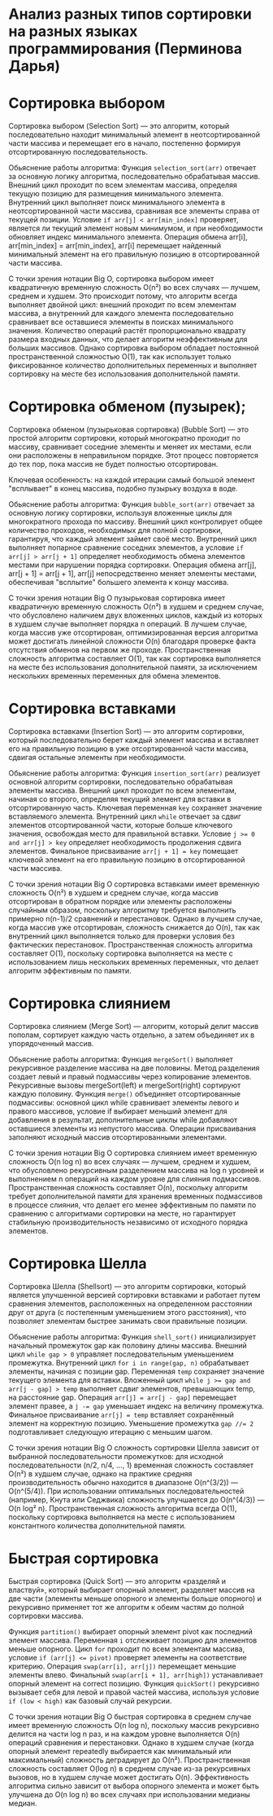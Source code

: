 # Анализ разных типов сортировки на разных языках программирования (Перминова Дарья)
# Сортировка выбором 
Сортировка выбором (Selection Sort) — это алгоритм, который последовательно находит минимальный элемент в неотсортированной части массива и перемещает его в начало, постепенно формируя отсортированную последовательность.

Обьяснение работы алгоритма:
Функция `selection_sort(arr)` отвечает за основную логику алгоритма, последовательно обрабатывая массив. Внешний цикл проходит по всем элементам массива, определяя текущую позицию для размещения минимального элемента. Внутренний цикл выполняет поиск минимального элемента в неотсортированной части массива, сравнивая все элементы справа от текущей позиции. Условие `if arr[j] < arr[min_index]` проверяет, является ли текущий элемент новым минимумом, и при необходимости обновляет индекс минимального элемента. Операция обмена arr[i], arr[min_index] = arr[min_index], arr[i] перемещает найденный минимальный элемент на его правильную позицию в отсортированной части массива.

С точки зрения нотации Big O, сортировка выбором имеет квадратичную временную сложность O(n²) во всех случаях — лучшем, среднем и худшем. Это происходит потому, что алгоритм всегда выполняет двойной цикл: внешний проходит по всем элементам массива, а внутренний для каждого элемента последовательно сравнивает все оставшиеся элементы в поисках минимального значения. Количество операций растёт пропорционально квадрату размера входных данных, что делает алгоритм неэффективным для больших массивов. Однако сортировка выбором обладает постоянной пространственной сложностью O(1), так как использует только фиксированное количество дополнительных переменных и выполняет сортировку на месте без использования дополнительной памяти.

# Сортировка обменом (пузырек);
Сортировка обменом (пузырьковая сортировка) (Bubble Sort) — это простой алгоритм сортировки, который многократно проходит по массиву, сравнивает соседние элементы и меняет их местами, если они расположены в неправильном порядке. Этот процесс повторяется до тех пор, пока массив не будет полностью отсортирован.

Ключевая особенность: на каждой итерации самый большой элемент "всплывает" в конец массива, подобно пузырьку воздуха в воде.

Обьяснение работы алгоритма:
Функция `bubble_sort(arr)` отвечает за основную логику сортировки, используя вложенные циклы для многократного прохода по массиву. Внешний цикл контролирует общее количество проходов, необходимых для полной сортировки, гарантируя, что каждый элемент займет своё место. Внутренний цикл выполняет попарное сравнение соседних элементов, а условие `if arr[j] > arr[j + 1]` определяет необходимость обмена элементов местами при нарушении порядка сортировки. Операция обмена arr[j], arr[j + 1] = arr[j + 1], arr[j] непосредственно меняет элементы местами, обеспечивая "всплытие" большего элемента к концу массива.

С точки зрения нотации Big O пузырьковая сортировка имеет квадратичную временную сложность O(n²) в худшем и среднем случае, что обусловлено наличием двух вложенных циклов, каждый из которых в худшем случае выполняет порядка n операций. В лучшем случае, когда массив уже отсортирован, оптимизированная версия алгоритма может достигать линейной сложности O(n) благодаря проверке факта отсутствия обменов на первом же проходе. Пространственная сложность алгоритма составляет O(1), так как сортировка выполняется на месте без использования дополнительной памяти, за исключением нескольких временных переменных для обмена элементов.

# Сортировка вставками
Сортировка вставками (Insertion Sort) — это алгоритм сортировки, который последовательно берет каждый элемент массива и вставляет его на правильную позицию в уже отсортированной части массива, сдвигая остальные элементы при необходимости.

Обьяснение работы алгоритма:
Функция `insertion_sort(arr)` реализует основной алгоритм сортировки, последовательно обрабатывая элементы массива. Внешний цикл проходит по всем элементам, начиная со второго, определяя текущий элемент для вставки в отсортированную часть. Ключевая переменная `key` сохраняет значение вставляемого элемента. Внутренний цикл `while` отвечает за сдвиг элементов отсортированной части, которые больше ключевого значения, освобождая место для правильной вставки. Условие `j >= 0 and arr[j] > key` определяет необходимость продолжения сдвига элементов. Финальное присваивание `arr[j + 1] = key` помещает ключевой элемент на его правильную позицию в отсортированной части массива.

С точки зрения нотации Big O сортировка вставками имеет временную сложность O(n²) в худшем и среднем случае, когда массив отсортирован в обратном порядке или элементы расположены случайным образом, поскольку алгоритму требуется выполнить примерно n(n-1)/2 сравнений и перестановок. Однако в лучшем случае, когда массив уже отсортирован, сложность снижается до O(n), так как внутренний цикл выполняется только для проверки условия без фактических перестановок. Пространственная сложность алгоритма составляет O(1), поскольку сортировка выполняется на месте с использованием лишь нескольких временных переменных, что делает алгоритм эффективным по памяти.

# Сортировка слиянием
Сортировка слиянием (Merge Sort) — алгоритм, который делит массив пополам, сортирует каждую часть отдельно, а затем объединяет их в упорядоченный массив.

Обьяснение работы алгоритма:
Функция `mergeSort()` выполняет рекурсивное разделение массива на две половины. Метод разделения создает левый и правый подмассивы через копирование элементов. Рекурсивные вызовы mergeSort(left) и mergeSort(right) сортируют каждую половину. Функция `merge()` объединяет отсортированные подмассивы: основной цикл while сравнивает элементы левого и правого массивов, условие if выбирает меньший элемент для добавления в результат, дополнительные циклы while добавляют оставшиеся элементы из непустого массива. Операции присваивания заполняют исходный массив отсортированными элементами.

С точки зрения нотации Big O сортировка слиянием имеет временную сложность O(n log n) во всех случаях — лучшем, среднем и худшем, что обусловлено рекурсивным разделением массива на log n уровней и выполнением n операций на каждом уровне для слияния подмассивов. Пространственная сложность составляет O(n), поскольку алгоритм требует дополнительной памяти для хранения временных подмассивов в процессе слияния, что делает его менее эффективным по памяти по сравнению с алгоритмами сортировки на месте, но гарантирует стабильную производительность независимо от исходного порядка элементов.

# Сортировка Шелла
Сортировка Шелла (Shellsort) — это алгоритм сортировки, который является улучшенной версией сортировки вставками и работает путем сравнения элементов, расположенных на определенном расстоянии друг от друга (с постепенным уменьшением этого расстояния), что позволяет элементам быстрее занимать свои правильные позиции.

Обьяснение работы алгоритма: 
Функция `shell_sort()` инициализирует начальный промежуток gap как половину длины массива. Внешний цикл `while gap > 0` управляет последовательным уменьшением промежутка. Внутренний цикл `for i in range(gap, n)` обрабатывает элементы, начиная с позиции gap. Переменная `temp` сохраняет значение текущего элемента для вставки. Вложенный цикл `while j >= gap and arr[j - gap] > temp` выполняет сдвиг элементов, превышающих temp, на расстояние gap. Операция `arr[j] = arr[j - gap]` перемещает элемент правее, а `j -= gap` уменьшает индекс на величину промежутка. Финальное присваивание `arr[j] = temp` вставляет сохранённый элемент на корректную позицию. Уменьшение промежутка `gap //= 2` подготавливает следующую итерацию с меньшим шагом.

С точки зрения нотации Big O сложность сортировки Шелла зависит от выбранной последовательности промежутков: для исходной последовательности (n/2, n/4, ..., 1) временная сложность составляет O(n²) в худшем случае, однако на практике средняя производительность обычно находится в диапазоне O(n^(3/2)) — O(n^(5/4)). При использовании оптимальных последовательностей (например, Кнута или Седжвика) сложность улучшается до O(n^(4/3)) — O(n log² n). Пространственная сложность алгоритма всегда O(1), поскольку сортировка выполняется на месте с использованием константного количества дополнительной памяти.

# Быстрая сортировка
Быстрая сортировка (Quick Sort) — это алгоритм «разделяй и властвуй», который выбирает опорный элемент, разделяет массив на две части (элементы меньше опорного и элементы больше опорного) и рекурсивно применяет тот же алгоритм к обеим частям до полной сортировки массива.

Функция `partition()` выбирает опорный элемент pivot как последний элемент массива. Переменная `i` отслеживает позицию для элементов меньше опорного. Цикл `for` проходит по всем элементам массива, условие `if (arr[j] <= pivot)` проверяет элементы на соответствие критерию. Операция `swap(arr[i], arr[j])` перемещает меньшие элементы влево. Финальный `swap(arr[i + 1], arr[high])` устанавливает опорный элемент на correct позицию. Функция `quickSort()` рекурсивно вызывает себя для левой и правой частей массива, используя условие `if (low < high)` как базовый случай рекурсии.

С точки зрения нотации Big O быстрая сортировка в среднем случае имеет временную сложность O(n log n), поскольку массив рекурсивно делится на части log n раз, и на каждом уровне выполняется O(n) операций сравнения и перестановки. Однако в худшем случае (когда опорный элемент repeatedly выбирается как минимальный или максимальный) сложность деградирует до O(n²). Пространственная сложность составляет O(log n) в среднем случае из-за рекурсивных вызовов, но в худшем случае может достигать O(n). Эффективность алгоритма сильно зависит от выбора опорного элемента и может быть улучшена до O(n log n) во всех случаях при использовании медианы медиан.
